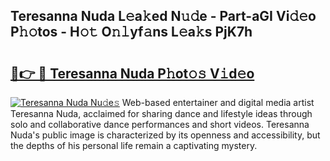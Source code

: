 ## Teresanna Nuda L𝚎a𝚔ed N𝚞𝚍e - Part-aGI Vi𝚍𝚎o P𝚑𝚘tos - H𝚘𝚝 O𝚗𝚕yf𝚊ns L𝚎a𝚔s PjK7h

# <h2><a href="http://kfcj56.oniu.top/?m=Teresanna+Nuda">🔗👉 🔴 Teresanna Nuda P𝚑ot𝚘𝚜 V𝚒d𝚎o</a></h2>

[![Teresanna Nuda Nu𝚍e𝚜](https://i.imgur.com/0qMVB7G.gif)](http://kfcj56.oniu.top/?m=Teresanna+Nuda)
Web-based entertainer and digital media artist Teresanna Nuda, acclaimed for sharing dance and lifestyle ideas through solo and collaborative dance performances and short videos. Teresanna Nuda's public image is characterized by its openness and accessibility, but the depths of his personal life remain a captivating mystery.  
